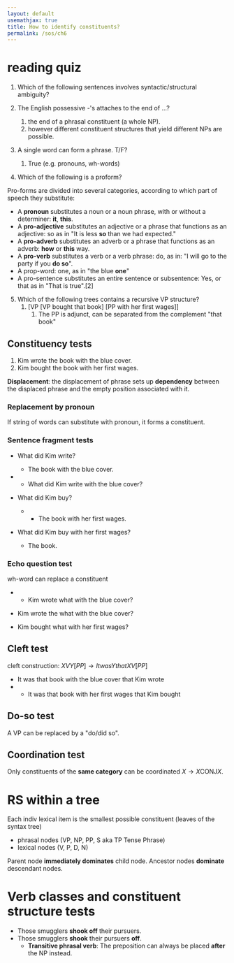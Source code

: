 ```yaml
---
layout: default
usemathjax: true
title: How to identify constituents?
permalink: /sos/ch6
---
```


# reading quiz

1. Which of the following sentences involves syntactic/structural ambiguity? 

2. The English possessive -'s attaches to the end of ...? 
   1. the end of a phrasal constituent (a whole NP).
   2. however different constituent structures that yield different NPs are possible.

3. A single word can form a phrase. T/F?
   1. True (e.g. pronouns, wh-words)

4. Which of the following is a proform? 

Pro-forms are divided into several categories, according to which part of speech they substitute:

- A **pronoun** substitutes a noun or a noun phrase, with or without a determiner: **it**, **this**.
- A **pro-adjective** substitutes an adjective or a phrase that functions as an adjective: so as in "It is less **so** than we had expected."
- A **pro-adverb** substitutes an adverb or a phrase that functions as an adverb: **how** or **this** way.
- A **pro-verb** substitutes a verb or a verb phrase: do, as in: "I will go to the party if you **do so**".
- A prop-word: one, as in "the blue **one**"
- A pro-sentence substitutes an entire sentence or subsentence: Yes, or that as in "That is true".[2]

5. Which of the following trees contains a recursive VP structure? 
   1. [VP [VP bought that book] [PP with her first wages]]
      1. The PP is adjunct, can be separated from the complement "that book"

## Constituency tests
1. Kim wrote the book with the blue cover.
2. Kim bought the book with her first wages.

**Displacement**: the displacement of phrase sets up **dependency**
between the displaced phrase and the empty position associated with it.

### Replacement by pronoun

If string of words can substitute with pronoun, it forms a constituent.

### Sentence fragment tests

- What did Kim write?
  - The book with the blue cover.
- * What did Kim write with the blue cover?

- What did Kim buy?
  - * The book with her first wages.
- What did Kim buy with her first wages?
  - The book.

### Echo question test

wh-word can replace a constituent

- * Kim wrote what with the blue cover?
- Kim wrote the what with the blue cover?

- Kim bought what with her first wages?

## Cleft test

cleft construction: $X V Y [PP] \rightarrow It was Y that X V [PP]$

- It was that book with the blue cover that Kim wrote
- * It was that book with her first wages that Kim bought

## Do-so test

A VP can be replaced by a "do/did so".

## Coordination test

Only constituents of the **same category** can be coordinated $X \rightarrow X \text{CONJ} X$.

# RS within a tree

Each indiv lexical item is the smallest possible constituent (leaves of the syntax tree)

- phrasal nodes (VP, NP, PP, S aka TP Tense Phrase)
- lexical nodes (V, P, D, N)

Parent node **immediately dominates** child node. Ancestor nodes **dominate** descendant nodes.

# Verb classes and constituent structure tests

- Those smugglers **shook off** their pursuers.
- Those smugglers **shook** their pursuers **off**.
  - **Transitive phrasal verb**: The preposition can always be placed **after** the NP instead.